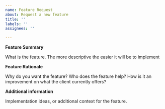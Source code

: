 ```yaml
---
name: Feature Request
about: Request a new feature
title: ''
labels: ''
assignees: ''

---
```


**Feature Summary**

What is the feature. The more descriptive the easier it will be to implement

**Feature Rationale**

Why do you want the feature? Who does the feature help? How is it an improvement on what the
client currently offers?

**Additional information**

Implementation ideas, or additional context for the feature.
